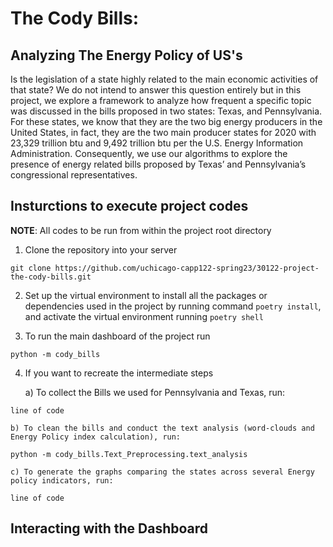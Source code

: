 # The Cody Bills: 
## Analyzing The Energy Policy of US's 

Is the legislation of a state highly related to the main economic activities of that state? We do not intend to answer this question entirely but in this project, we explore a framework to analyze how frequent a specific topic was discussed in the bills proposed in two states: Texas, and Pennsylvania. For these states, we know that they are the two big energy producers in the United States, in fact, they are the two main producer states for 2020 with 23,329 trillion btu and 9,492 trillion btu per the U.S. Energy Information Administration. Consequently, we use our algorithms to explore the presence of energy related bills proposed by Texas’ and Pennsylvania’s congressional representatives.

## Insturctions to execute project codes 

**NOTE**: All codes to be run from within the project root directory

1) Clone the repository into your server 

``git clone https://github.com/uchicago-capp122-spring23/30122-project-the-cody-bills.git``

2)	Set up the virtual environment to install all the packages or dependencies used in the project by running command ``poetry install``, and activate the virtual environment running ``poetry shell``

3)	 To run the main dashboard of the project run 

``python -m cody_bills``

4)	If you want to recreate the intermediate steps

    a) To collect the Bills we used for Pennsylvania and Texas, run:

``line of code``

    b) To clean the bills and conduct the text analysis (word-clouds and Energy Policy index calculation), run:

``python -m cody_bills.Text_Preprocessing.text_analysis``

    c) To generate the graphs comparing the states across several Energy policy indicators, run:

``line of code``

## Interacting with the Dashboard